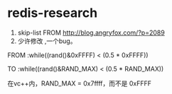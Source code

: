 redis-research
==============
1. skip-list FROM http://blog.angryfox.com/?p=2089
2. 少许修改 ,一个bug。

FROM :while((rand()&0xFFFF) < (0.5 * 0xFFFF))

TO   :while((rand()&RAND_MAX) < (0.5 * RAND_MAX))

在vc++内，RAND_MAX = 0x7ffff，而不是 0xFFFF


